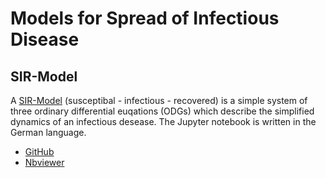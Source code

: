 # Models for Spread of Infectious Disease

## SIR-Model

A [SIR-Model](https://en.wikipedia.org/wiki/Compartmental_models_in_epidemiology#The_SIR_model) (susceptibal - infectious - recovered) is a simple system of three ordinary differential euqations (ODGs) which describe the simplified dynamics of an infectious desease.
The Jupyter notebook is written in the German language.

* [GitHub](SIR/sir.ipynb)
* [Nbviewer](https://nbviewer.jupyter.org/github/olaf-beh/SIR/blob/master/sir.ipynb)
